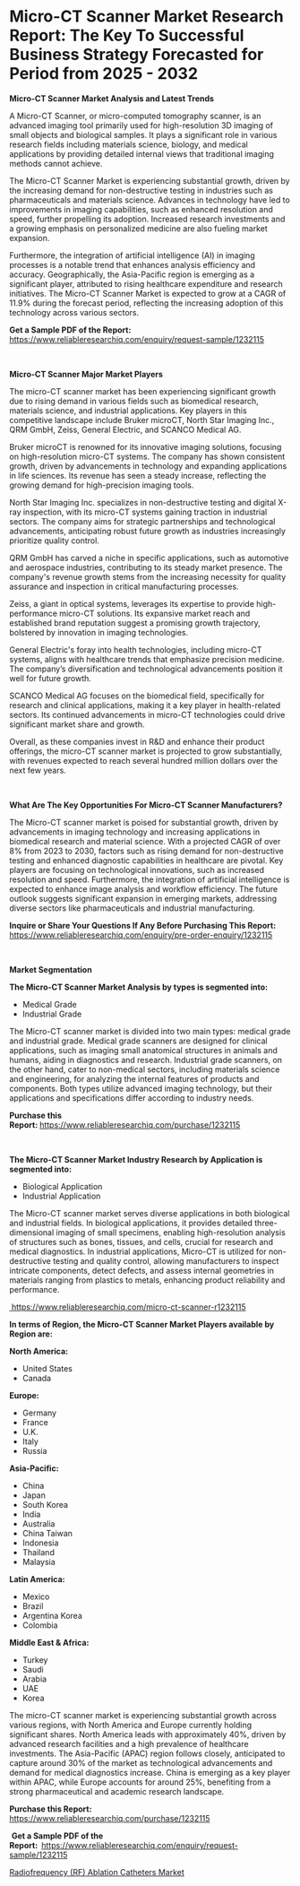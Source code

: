 <p><h1>Micro-CT Scanner Market Research Report: The Key To Successful Business Strategy Forecasted for Period from 2025 - 2032</h1></p><p><strong>Micro-CT Scanner Market Analysis and Latest Trends</strong></p>
<p><p>A Micro-CT Scanner, or micro-computed tomography scanner, is an advanced imaging tool primarily used for high-resolution 3D imaging of small objects and biological samples. It plays a significant role in various research fields including materials science, biology, and medical applications by providing detailed internal views that traditional imaging methods cannot achieve.</p><p>The Micro-CT Scanner Market is experiencing substantial growth, driven by the increasing demand for non-destructive testing in industries such as pharmaceuticals and materials science. Advances in technology have led to improvements in imaging capabilities, such as enhanced resolution and speed, further propelling its adoption. Increased research investments and a growing emphasis on personalized medicine are also fueling market expansion.</p><p>Furthermore, the integration of artificial intelligence (AI) in imaging processes is a notable trend that enhances analysis efficiency and accuracy. Geographically, the Asia-Pacific region is emerging as a significant player, attributed to rising healthcare expenditure and research initiatives. The Micro-CT Scanner Market is expected to grow at a CAGR of 11.9% during the forecast period, reflecting the increasing adoption of this technology across various sectors.</p></p>
<p><strong>Get a Sample PDF of the Report:&nbsp;</strong> <a href="https://www.reliableresearchiq.com/enquiry/request-sample/1232115?utm_campaign=2737&utm_medium=2&utm_source=Github&utm_content=ia&utm_term=04032025&utm_id=micro-ct-scanner">https://www.reliableresearchiq.com/enquiry/request-sample/1232115</a></p>
<p>&nbsp;</p>
<p><strong>Micro-CT Scanner Major Market Players</strong></p>
<p><p>The micro-CT scanner market has been experiencing significant growth due to rising demand in various fields such as biomedical research, materials science, and industrial applications. Key players in this competitive landscape include Bruker microCT, North Star Imaging Inc., QRM GmbH, Zeiss, General Electric, and SCANCO Medical AG.</p><p>Bruker microCT is renowned for its innovative imaging solutions, focusing on high-resolution micro-CT systems. The company has shown consistent growth, driven by advancements in technology and expanding applications in life sciences. Its revenue has seen a steady increase, reflecting the growing demand for high-precision imaging tools.</p><p>North Star Imaging Inc. specializes in non-destructive testing and digital X-ray inspection, with its micro-CT systems gaining traction in industrial sectors. The company aims for strategic partnerships and technological advancements, anticipating robust future growth as industries increasingly prioritize quality control.</p><p>QRM GmbH has carved a niche in specific applications, such as automotive and aerospace industries, contributing to its steady market presence. The company's revenue growth stems from the increasing necessity for quality assurance and inspection in critical manufacturing processes.</p><p>Zeiss, a giant in optical systems, leverages its expertise to provide high-performance micro-CT solutions. Its expansive market reach and established brand reputation suggest a promising growth trajectory, bolstered by innovation in imaging technologies.</p><p>General Electric's foray into health technologies, including micro-CT systems, aligns with healthcare trends that emphasize precision medicine. The company’s diversification and technological advancements position it well for future growth.</p><p>SCANCO Medical AG focuses on the biomedical field, specifically for research and clinical applications, making it a key player in health-related sectors. Its continued advancements in micro-CT technologies could drive significant market share and growth.</p><p>Overall, as these companies invest in R&D and enhance their product offerings, the micro-CT scanner market is projected to grow substantially, with revenues expected to reach several hundred million dollars over the next few years.</p></p>
<p>&nbsp;</p>
<p><strong>What Are The Key Opportunities For Micro-CT Scanner Manufacturers?</strong></p>
<p><p>The Micro-CT scanner market is poised for substantial growth, driven by advancements in imaging technology and increasing applications in biomedical research and material science. With a projected CAGR of over 8% from 2023 to 2030, factors such as rising demand for non-destructive testing and enhanced diagnostic capabilities in healthcare are pivotal. Key players are focusing on technological innovations, such as increased resolution and speed. Furthermore, the integration of artificial intelligence is expected to enhance image analysis and workflow efficiency. The future outlook suggests significant expansion in emerging markets, addressing diverse sectors like pharmaceuticals and industrial manufacturing.</p></p>
<p><strong>Inquire or Share Your Questions If Any Before Purchasing This Report:</strong> <a href="https://www.reliableresearchiq.com/enquiry/pre-order-enquiry/1232115?utm_campaign=2737&utm_medium=2&utm_source=Github&utm_content=ia&utm_term=04032025&utm_id=micro-ct-scanner">https://www.reliableresearchiq.com/enquiry/pre-order-enquiry/1232115</a></p>
<p>&nbsp;</p>
<p><strong>Market Segmentation</strong></p>
<p><strong>The Micro-CT Scanner Market Analysis by types is segmented into:</strong></p>
<p><ul><li>Medical Grade</li><li>Industrial Grade</li></ul></p>
<p><p>The Micro-CT scanner market is divided into two main types: medical grade and industrial grade. Medical grade scanners are designed for clinical applications, such as imaging small anatomical structures in animals and humans, aiding in diagnostics and research. Industrial grade scanners, on the other hand, cater to non-medical sectors, including materials science and engineering, for analyzing the internal features of products and components. Both types utilize advanced imaging technology, but their applications and specifications differ according to industry needs.</p></p>
<p><strong>Purchase this Report:&nbsp;</strong><a href="https://www.reliableresearchiq.com/purchase/1232115?utm_campaign=2737&utm_medium=2&utm_source=Github&utm_content=ia&utm_term=04032025&utm_id=micro-ct-scanner">https://www.reliableresearchiq.com/purchase/1232115</a></p>
<p>&nbsp;</p>
<p><strong>The Micro-CT Scanner Market Industry Research by Application is segmented into:</strong></p>
<p><ul><li>Biological Application</li><li>Industrial Application</li></ul></p>
<p><p>The Micro-CT scanner market serves diverse applications in both biological and industrial fields. In biological applications, it provides detailed three-dimensional imaging of small specimens, enabling high-resolution analysis of structures such as bones, tissues, and cells, crucial for research and medical diagnostics. In industrial applications, Micro-CT is utilized for non-destructive testing and quality control, allowing manufacturers to inspect intricate components, detect defects, and assess internal geometries in materials ranging from plastics to metals, enhancing product reliability and performance.</p></p>
<p><a href="https://www.reliableresearchiq.com/micro-ct-scanner-r1232115?utm_campaign=2737&utm_medium=2&utm_source=Github&utm_content=ia&utm_term=04032025&utm_id=micro-ct-scanner">&nbsp;https://www.reliableresearchiq.com/micro-ct-scanner-r1232115</a></p>
<p><strong>In terms of Region, the Micro-CT Scanner Market Players available by Region are:</strong></p>
<p>
    <p> <strong> North America: </strong>
        <ul>
            <li>United States</li>
            <li>Canada</li>
        </ul>
        </p> 
    <p> <strong> Europe: </strong>
        <ul>
            <li>Germany</li>
            <li>France</li>
            <li>U.K.</li>
            <li>Italy</li>
            <li>Russia</li>
        </ul>
        </p> 
    <p> <strong> Asia-Pacific: </strong>
        <ul>
            <li>China</li>
            <li>Japan</li>
            <li>South Korea</li>
            <li>India</li>
            <li>Australia</li>
            <li>China Taiwan</li>
            <li>Indonesia</li>
            <li>Thailand</li>
            <li>Malaysia</li>
        </ul>
        </p> 
    <p> <strong> Latin America: </strong>
        <ul>
            <li>Mexico</li>
            <li>Brazil</li>
            <li>Argentina Korea</li>
            <li>Colombia</li>
        </ul>
        </p> 
    <p> <strong> Middle East & Africa: </strong>
        <ul>
            <li>Turkey</li>
            <li>Saudi</li>
            <li>Arabia</li>
            <li>UAE</li>
            <li>Korea</li>
        </ul>
    </p>
    </p>
<p><p>The micro-CT scanner market is experiencing substantial growth across various regions, with North America and Europe currently holding significant shares. North America leads with approximately 40%, driven by advanced research facilities and a high prevalence of healthcare investments. The Asia-Pacific (APAC) region follows closely, anticipated to capture around 30% of the market as technological advancements and demand for medical diagnostics increase. China is emerging as a key player within APAC, while Europe accounts for around 25%, benefiting from a strong pharmaceutical and academic research landscape.</p></p>
<p><strong>Purchase this Report: </strong><a href="https://www.reliableresearchiq.com/purchase/1232115?utm_campaign=2737&utm_medium=2&utm_source=Github&utm_content=ia&utm_term=04032025&utm_id=micro-ct-scanner">https://www.reliableresearchiq.com/purchase/1232115</a></p>
<p>&nbsp;<strong>Get a Sample PDF of the Report:&nbsp;&nbsp;</strong><a href="https://www.reliableresearchiq.com/enquiry/request-sample/1232115?utm_campaign=2737&utm_medium=2&utm_source=Github&utm_content=ia&utm_term=04032025&utm_id=micro-ct-scanner">https://www.reliableresearchiq.com/enquiry/request-sample/1232115</a></p>
<p><strong></strong></p>
<p><p><a href="https://github.com/nabadeneme/Market-Research-Report-List-1/blob/main/radiofrequency-rf-ablation-catheters-market.md?utm_campaign=2737&utm_medium=2&utm_source=Github&utm_content=ia&utm_term=04032025&utm_id=micro-ct-scanner">Radiofrequency (RF) Ablation Catheters Market</a></p></p>
